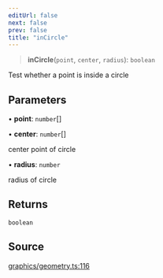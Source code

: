 ```yaml
---
editUrl: false
next: false
prev: false
title: "inCircle"
---
```


> **inCircle**(`point`, `center`, `radius`): `boolean`

Test whether a point is inside a circle

## Parameters

• **point**: `number`[]

• **center**: `number`[]

center point of circle

• **radius**: `number`

radius of circle

## Returns

`boolean`

## Source

[graphics/geometry.ts:116](https://github.com/dgmjs/dgmjs/blob/main/packages/core/src/graphics/geometry.ts#L116)
